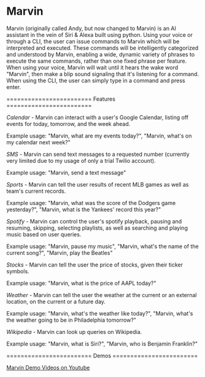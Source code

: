 # Marvin
Marvin (originally called Andy, but now changed to Marvin) is an AI assistant in the vein of Siri & Alexa built using python. Using your voice or through a CLI, the user can issue commands to Marvin which will be interpreted and executed. These commands will be intelligently categorized and understood by Marvin, enabling a wide, dynamic variety of phrases to execute the same commands, rather than one fixed phrase per feature. When using your voice, Marvin will wait until it hears the wake word "Marvin", then make a blip sound signaling that it's listening for a command. When using the CLI, the user can simply type in a command and press enter.

========================  Features ========================

*Calendar -*
  Marvin can interact with a user's Google Calendar, listing off events for today, tomorrow, and the week ahead.

  Example usage: "Marvin, what are my events today?", "Marvin, what's on my calendar next week?"

*SMS -*
  Marvin can send text messages to a requested number (currently very limited due to my usage of only a trial Twilio account).

  Example usage: "Marvin, send a text message"

*Sports -*
  Marvin can tell the user results of recent MLB games as well as team's current records.

  Example usage: "Marvin, what was the score of the Dodgers game yesterday?",
  "Marvin, what is the Yankees' record this year?"

*Spotify -*
  Marvin can control the user's spotify playback, pausing and resuming, skipping, selecting playlists, as well as searching and playing music based on user queries.

  Example usage: "Marvin, pause my music", "Marvin, what's the name of the current song?", "Marvin, play the Beatles"

*Stocks -*
  Marvin can tell the user the price of stocks, given their ticker symbols.

  Example usage: "Marvin, what is the price of AAPL today?"

*Weather -*
  Marvin can tell the user the weather at the current or an external location, on the current or a future day.

  Example usage: "Marvin, what's the weather like today?", "Marvin, what's the weather going to be in Philadelphia tomorrow?"

*Wikipedia -*
  Marvin can look up queries on Wikipedia.

  Example usage: "Marvin, what is Siri?", "Marvin, who is Benjamin Franklin?"

========================  Demos ========================

[Marvin Demo Videos on Youtube](https://www.youtube.com/watch?v=riym_AfFDsw&list=PLo8PMt7X0qlmuqZ8SmY9HOSenBIbG5-eZ&ab_channel=MarvinDemo)
